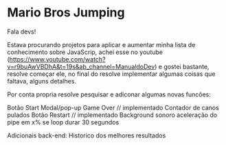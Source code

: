 # Mario Bros Jumping

Fala devs! 

Estava procurando projetos para aplicar e aumentar minha lista de conhecimento sobre JavaScrip, achei 
esse no youtube (https://www.youtube.com/watch?v=r9buAwVBDhA&t=19s&ab_channel=ManualdoDev) e gostei bastante, resolve 
começar ele, no final do resolve implementar algumas coisas que faltava, alguns detalhes.

Por conta propria resolve pesquisar e adiconar algumas novas funcões:

Botão Start 
Modal/pop-up Game Over // implementado
Contador de canos pulados 
Botão Restart // implementado
Background sonoro 
aceleração do pipe em x% se loop durar 30 segundos 


Adicionais back-end:
Historico dos melhores resultados

